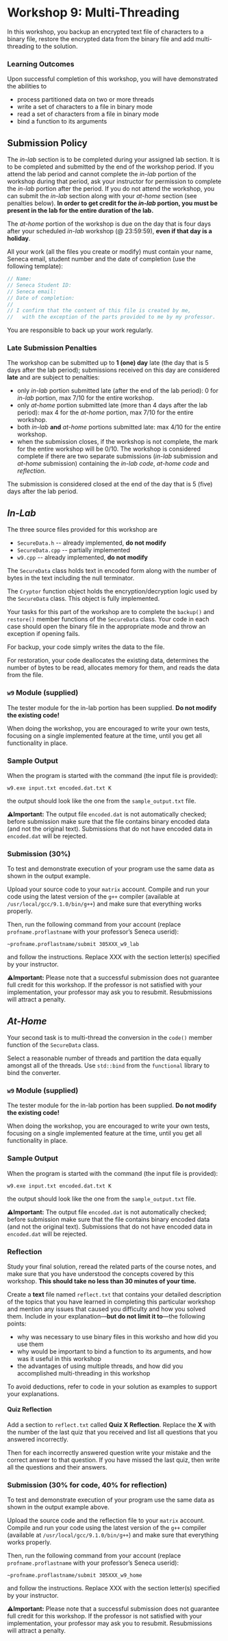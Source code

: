 # Workshop 9: Multi-Threading

In this workshop, you backup an encrypted text file of characters to a binary file, restore the encrypted data from the binary file and add multi-threading to the solution.


### Learning Outcomes

Upon successful completion of this workshop, you will have demonstrated the abilities to
- process partitioned data on two or more threads
- write a set of characters to a file in binary mode
- read a set of characters from a file in binary mode
- bind a function to its arguments




## Submission Policy

The *in-lab* section is to be completed during your assigned lab section.  It is to be completed and submitted by the end of the workshop period.  If you attend the lab period and cannot complete the *in-lab* portion of the workshop during that period, ask your instructor for permission to complete the *in-lab* portion after the period.  If you do not attend the workshop, you can submit the *in-lab* section along with your *at-home* section (see penalties below).  **In order to get credit for the *in-lab* portion, you must be present in the lab for the entire duration of the lab.**

The *at-home* portion of the workshop is due on the day that is four days after your scheduled *in-lab* workshop (@ 23:59:59), **even if that day is a holiday**.

All your work (all the files you create or modify) must contain your name, Seneca email, student number and the date of completion (use the following template):

```cpp
// Name:
// Seneca Student ID:
// Seneca email:
// Date of completion:
//
// I confirm that the content of this file is created by me,
//   with the exception of the parts provided to me by my professor.
```

You are responsible to back up your work regularly.



### Late Submission Penalties

The workshop can be submitted up to **1 (one) day** late (the day that is 5 days after the lab period); submissions received on this day are considered **late** and are subject to penalties:

- only *in-lab* portion submitted late (after the end of the lab period): 0 for *in-lab* portion, max 7/10 for the entire workshop.
- only *at-home* portion submitted late (more than 4 days after the lab period): max 4 for the *at-home* portion, max 7/10 for the entire workshop.
- both *in-lab* **and** *at-home* portions submitted late: max 4/10 for the entire workshop.
- when the submission closes, if the workshop is not complete, the mark for the entire workshop will be 0/10. The workshop is considered complete if there are two separate submissions (*in-lab* submission and *at-home* submission) containing the *in-lab code*, *at-home code* and *reflection*.

The submission is considered closed at the end of the day that is 5 (five) days after the lab period.





## *In-Lab*

The three source files provided for this workshop are
- `SecureData.h`   -- already implemented, **do not modify**
- `SecureData.cpp` -- partially implemented
- `w9.cpp`         -- already implemented, **do not modify**

The `SecureData` class holds text in encoded form along with the number of bytes in the text including the null terminator.

The `Cryptor` function object holds the encryption/decryption logic used by the `SecureData` class. This object is fully implemented.


Your tasks for this part of the workshop are to complete the `backup()` and `restore()` member functions of the `SecureData` class.  Your code in each case should open the binary file in the appropriate mode and throw an exception if opening fails.

For backup, your code simply writes the data to the file.

For restoration, your code deallocates the existing data, determines the number of bytes to be read, allocates memory for them, and reads the data from the file.






### `w9` Module (supplied)


The tester module for the in-lab portion has been supplied. **Do not modify the existing code!**

When doing the workshop, you are encouraged to write your own tests, focusing on a single implemented feature at the time, until you get all functionality in place.



### Sample Output


When the program is started with the command (the input file is provided):
```
w9.exe input.txt encoded.dat.txt K
```
the output should look like the one from the `sample_output.txt` file.

**:warning:Important:** The output file `encoded.dat` is not automatically checked; before submission make sure that the file contains binary encoded data (and not the original text). Submissions that do not have encoded data in `encoded.dat` will be rejected.



### Submission (30%)

To test and demonstrate execution of your program use the same data as shown in the output example.

Upload your source code to your `matrix` account. Compile and run your code using the latest version of the `g++` compiler (available at `/usr/local/gcc/9.1.0/bin/g++`) and make sure that everything works properly.

Then, run the following command from your account (replace `profname.proflastname` with your professor’s Seneca userid):
```
~profname.proflastname/submit 305XXX_w9_lab
```
and follow the instructions. Replace XXX with the section letter(s) specified by your instructor.

**:warning:Important:** Please note that a successful submission does not guarantee full credit for this workshop. If the professor is not satisfied with your implementation, your professor may ask you to resubmit. Resubmissions will attract a penalty.







## *At-Home*

Your second task is to multi-thread the conversion in the `code()` member function of the `SecureData` class.

Select a reasonable number of threads and partition the data equally amongst all of the threads.  Use `std::bind` from the `functional` library to bind the converter.



### `w9` Module (supplied)


The tester module for the in-lab portion has been supplied. **Do not modify the existing code!**

When doing the workshop, you are encouraged to write your own tests, focusing on a single implemented feature at the time, until you get all functionality in place.



### Sample Output


When the program is started with the command (the input file is provided):
```
w9.exe input.txt encoded.dat.txt K
```
the output should look like the one from the `sample_output.txt` file.

**:warning:Important:** The output file `encoded.dat` is not automatically checked; before submission make sure that the file contains binary encoded data (and not the original text). Submissions that do not have encoded data in `encoded.dat` will be rejected.




### Reflection

Study your final solution, reread the related parts of the course notes, and make sure that you have understood the concepts covered by this workshop. **This should take no less than 30 minutes of your time.**

Create a **text** file named `reflect.txt` that contains your detailed description of the topics that you have learned in completing this particular workshop and mention any issues that caused you difficulty and how you solved them. Include in your explanation—**but do not limit it to**—the following points:
- why was necessary to use binary files in this worksho and how did you use them
- why would be important to bind a function to its arguments, and how was it useful in this workshop
- the advantages of using multiple threads, and how did you accomplished multi-threading in this workshop

To avoid deductions, refer to code in your solution as examples to support your explanations.


#### Quiz Reflection

Add a section to `reflect.txt` called **Quiz X Reflection**. Replace the **X** with the number of the last quiz that you received and list all questions that you answered incorrectly.

Then for each incorrectly answered question write your mistake and the correct answer to that question. If you have missed the last quiz, then write all the questions and their answers.




### Submission (30% for code, 40% for reflection)

To test and demonstrate execution of your program use the same data as shown in the output example above.

Upload the source code and the reflection file to your `matrix` account. Compile and run your code using the latest version of the `g++` compiler (available at `/usr/local/gcc/9.1.0/bin/g++`) and make sure that everything works properly.

Then, run the following command from your account (replace `profname.proflastname` with your professor’s Seneca userid):
```
~profname.proflastname/submit 305XXX_w9_home
```
and follow the instructions. Replace XXX with the section letter(s) specified by your instructor.

**:warning:Important:** Please note that a successful submission does not guarantee full credit for this workshop. If the professor is not satisfied with your implementation, your professor may ask you to resubmit. Resubmissions will attract a penalty.
